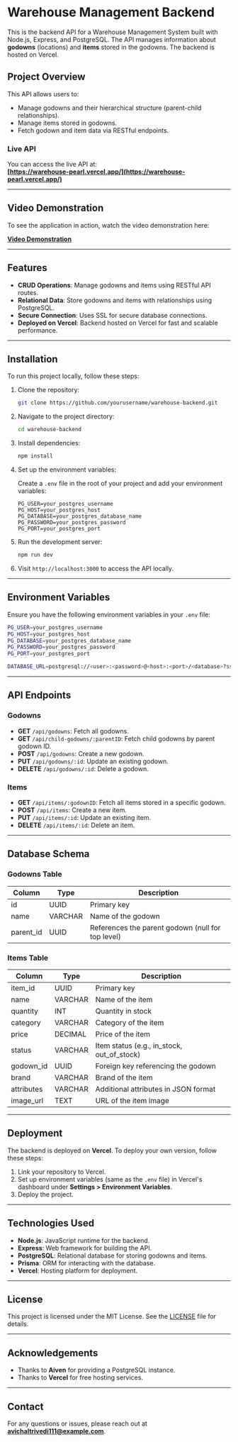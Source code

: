 # Warehouse Management Backend

This is the backend API for a Warehouse Management System built with Node.js, Express, and PostgreSQL. The API manages information about **godowns** (locations) and **items** stored in the godowns. The backend is hosted on Vercel.

## Project Overview

This API allows users to:
- Manage godowns and their hierarchical structure (parent-child relationships).
- Manage items stored in godowns.
- Fetch godown and item data via RESTful endpoints.

### Live API

You can access the live API at:  
**[https://warehouse-pearl.vercel.app/](https://warehouse-pearl.vercel.app/)**

---

## Video Demonstration

To see the application in action, watch the video demonstration here:

**[Video Demonstration](https://drive.google.com/file/d/1vdFvnWb3S7cdF3JeCKHF9fr-68VBCyxg/view?usp=drive_link)**

---

## Features

- **CRUD Operations**: Manage godowns and items using RESTful API routes.
- **Relational Data**: Store godowns and items with relationships using PostgreSQL.
- **Secure Connection**: Uses SSL for secure database connections.
- **Deployed on Vercel**: Backend hosted on Vercel for fast and scalable performance.

---

## Installation

To run this project locally, follow these steps:

1. Clone the repository:

   ```bash
   git clone https://github.com/yourusername/warehouse-backend.git
   ```

2. Navigate to the project directory:

   ```bash
   cd warehouse-backend
   ```

3. Install dependencies:

   ```bash
   npm install
   ```

4. Set up the environment variables:

   Create a `.env` file in the root of your project and add your environment variables:

   ```
   PG_USER=your_postgres_username
   PG_HOST=your_postgres_host
   PG_DATABASE=your_postgres_database_name
   PG_PASSWORD=your_postgres_password
   PG_PORT=your_postgres_port
   ```

5. Run the development server:

   ```bash
   npm run dev
   ```

6. Visit `http://localhost:3000` to access the API locally.

---

## Environment Variables

Ensure you have the following environment variables in your `.env` file:

```bash
PG_USER=your_postgres_username
PG_HOST=your_postgres_host
PG_DATABASE=your_postgres_database_name
PG_PASSWORD=your_postgres_password
PG_PORT=your_postgres_port

DATABASE_URL=postgresql://<user>:<password>@<host>:<port>/<database>?sslmode=require
```

---

## API Endpoints

### Godowns

- **GET** `/api/godowns`: Fetch all godowns.
- **GET** `/api/child-godowns/:parentID`: Fetch child godowns by parent godown ID.
- **POST** `/api/godowns`: Create a new godown.
- **PUT** `/api/godowns/:id`: Update an existing godown.
- **DELETE** `/api/godowns/:id`: Delete a godown.

### Items

- **GET** `/api/items/:godownID`: Fetch all items stored in a specific godown.
- **POST** `/api/items`: Create a new item.
- **PUT** `/api/items/:id`: Update an existing item.
- **DELETE** `/api/items/:id`: Delete an item.

---

## Database Schema

### Godowns Table

| Column     | Type    | Description                                      |
|------------|---------|--------------------------------------------------|
| id         | UUID    | Primary key                                      |
| name       | VARCHAR | Name of the godown                               |
| parent_id  | UUID    | References the parent godown (null for top level) |

### Items Table

| Column        | Type     | Description                                |
|---------------|----------|--------------------------------------------|
| item_id       | UUID     | Primary key                                |
| name          | VARCHAR  | Name of the item                           |
| quantity      | INT      | Quantity in stock                          |
| category      | VARCHAR  | Category of the item                       |
| price         | DECIMAL  | Price of the item                          |
| status        | VARCHAR  | Item status (e.g., in_stock, out_of_stock)  |
| godown_id     | UUID     | Foreign key referencing the godown         |
| brand         | VARCHAR  | Brand of the item                          |
| attributes    | VARCHAR  | Additional attributes in JSON format       |
| image_url     | TEXT     | URL of the item image                      |

---

## Deployment

The backend is deployed on **Vercel**. To deploy your own version, follow these steps:

1. Link your repository to Vercel.
2. Set up environment variables (same as the `.env` file) in Vercel's dashboard under **Settings > Environment Variables**.
3. Deploy the project.

---

## Technologies Used

- **Node.js**: JavaScript runtime for the backend.
- **Express**: Web framework for building the API.
- **PostgreSQL**: Relational database for storing godowns and items.
- **Prisma**: ORM for interacting with the database.
- **Vercel**: Hosting platform for deployment.

---

## License

This project is licensed under the MIT License. See the [LICENSE](LICENSE) file for details.

---

## Acknowledgements

- Thanks to **Aiven** for providing a PostgreSQL instance.
- Thanks to **Vercel** for free hosting services.

---

## Contact

For any questions or issues, please reach out at **avichaltrivedi111@example.com**.
